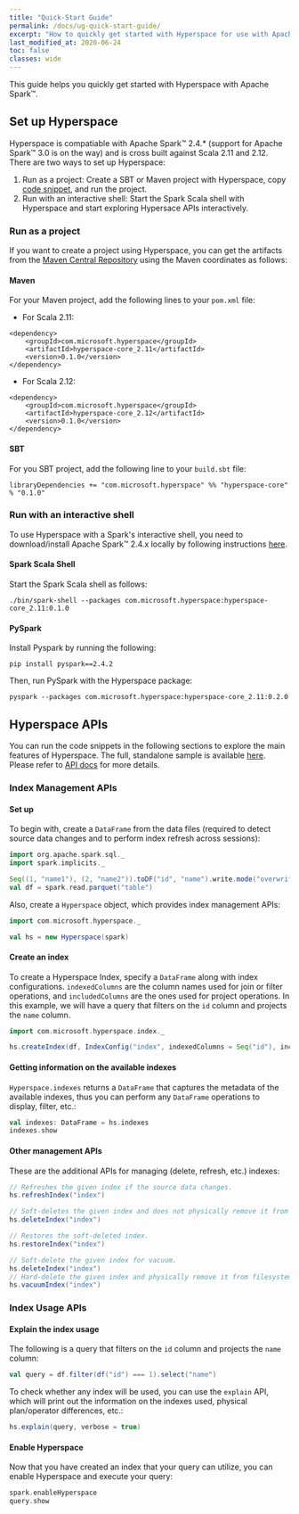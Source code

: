 ```yaml
---
title: "Quick-Start Guide"
permalink: /docs/ug-quick-start-guide/
excerpt: "How to quickly get started with Hyperspace for use with Apache Spark™."
last_modified_at: 2020-06-24
toc: false
classes: wide
---
```


This guide helps you quickly get started with Hyperspace with Apache Spark™.

## Set up Hyperspace
Hyperspace is compatiable with Apache Spark™ 2.4.* (support for Apache Spark™ 3.0 is on the way) and is cross built against Scala 2.11 and 2.12.
There are two ways to set up Hyperspace:
1. Run as a project: Create a SBT or Maven project with Hyperspace, copy [code snippet](https://microsoft.github.io/hyperspace/#hyperspace-usage-api-in-apache-spark), and run the project.
2. Run with an interactive shell: Start the Spark Scala shell with Hyperspace and start exploring Hypersace APIs interactively.

### Run as a project
If you want to create a project using Hyperspace, you can get the artifacts from the [Maven Central Repository](https://search.maven.org/search?q=hyperspace) using the Maven coordinates as follows:

#### Maven
For your Maven project, add the following lines to your `pom.xml` file:

* For Scala 2.11:

```
<dependency>
    <groupId>com.microsoft.hyperspace</groupId>
    <artifactId>hyperspace-core_2.11</artifactId>
    <version>0.1.0</version>
</dependency>
```

* For Scala 2.12:

```
<dependency>
    <groupId>com.microsoft.hyperspace</groupId>
    <artifactId>hyperspace-core_2.12</artifactId>
    <version>0.1.0</version>
</dependency>
```

#### SBT
For you SBT project, add the following line to your `build.sbt` file:

```
libraryDependencies += "com.microsoft.hyperspace" %% "hyperspace-core" % "0.1.0"
```

### Run with an interactive shell
To use Hyperspace with a Spark's interactive shell, you need to download/install Apache Spark™ 2.4.x locally by following instructions [here](https://spark.apache.org/downloads.html).

#### Spark Scala Shell
Start the Spark Scala shell as follows:

```
./bin/spark-shell --packages com.microsoft.hyperspace:hyperspace-core_2.11:0.1.0
```

#### PySpark
Install Pyspark by running the following:

```
pip install pyspark==2.4.2
```

Then, run PySpark with the Hyperspace package:
```
pyspark --packages com.microsoft.hyperspace:hyperspace-core_2.11:0.2.0
```

## Hyperspace APIs

You can run the code snippets in the following sections to explore the main features of Hyperspace. The full, standalone sample is available [here](https://microsoft.github.io/hyperspace/#hyperspace-usage-api-in-apache-spark). Please refer to [API docs](https://javadoc.io/doc/com.microsoft.hyperspace/hyperspace-core_2.12/latest/com/microsoft/hyperspace/index.html) for more details.

### Index Management APIs

#### Set up

To begin with, create a `DataFrame` from the data files (required to detect source data changes and to perform index refresh across sessions):

```scala
import org.apache.spark.sql._
import spark.implicits._

Seq((1, "name1"), (2, "name2")).toDF("id", "name").write.mode("overwrite").parquet("table")
val df = spark.read.parquet("table")
```

Also, create a `Hyperspace` object, which provides index management APIs:

```scala
import com.microsoft.hyperspace._

val hs = new Hyperspace(spark)
```

#### Create an index

To create a Hyperspace Index, specify a `DataFrame` along with index configurations. `indexedColumns` are the column names used for join or filter operations, and `includedColumns` are the ones used for project operations. In this example, we will have a query that filters on the `id` column and projects the `name` column.

```scala
import com.microsoft.hyperspace.index._

hs.createIndex(df, IndexConfig("index", indexedColumns = Seq("id"), includedColumns = Seq("name")))
```

#### Getting information on the available indexes

`Hyperspace.indexes` returns a `DataFrame` that captures the metadata of the available indexes, thus you can perform any `DataFrame` operations to display, filter, etc.:

```scala
val indexes: DataFrame = hs.indexes
indexes.show
```

#### Other management APIs

These are the additional APIs for managing (delete, refresh, etc.) indexes:

```scala
// Refreshes the given index if the source data changes.
hs.refreshIndex("index")

// Soft-deletes the given index and does not physically remove it from filesystem.
hs.deleteIndex("index")

// Restores the soft-deleted index.
hs.restoreIndex("index")

// Soft-delete the given index for vacuum.
hs.deleteIndex("index")
// Hard-delete the given index and physically remove it from filesystem.
hs.vacuumIndex("index")
```

### Index Usage APIs

#### Explain the index usage

The following is a query that filters on the `id` column and projects the `name` column:

```scala
val query = df.filter(df("id") === 1).select("name")
```

To check whether any index will be used, you can use the `explain` API, which will print out the information on the indexes used, physical plan/operator differences, etc.:

```scala
hs.explain(query, verbose = true)
```

#### Enable Hyperspace

Now that you have created an index that your query can utilize, you can enable Hyperspace and execute your query:

```scala
spark.enableHyperspace
query.show
```
